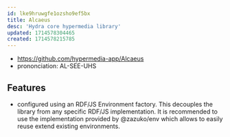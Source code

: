 ```yaml
---
id: lke9hruwgfe1ozsho9ef5bx
title: Alcaeus
desc: 'Hydra core hypermedia library'
updated: 1714578304465
created: 1714578215785
---
```


- https://github.com/hypermedia-app/Alcaeus
- prononciation: AL-SEE-UHS

## Features

- configured using an RDF/JS Environment factory. This decouples the library from any specific RDF/JS implementation. It is recommended to use the implementation provided by @zazuko/env which allows to easily reuse extend existing environments.